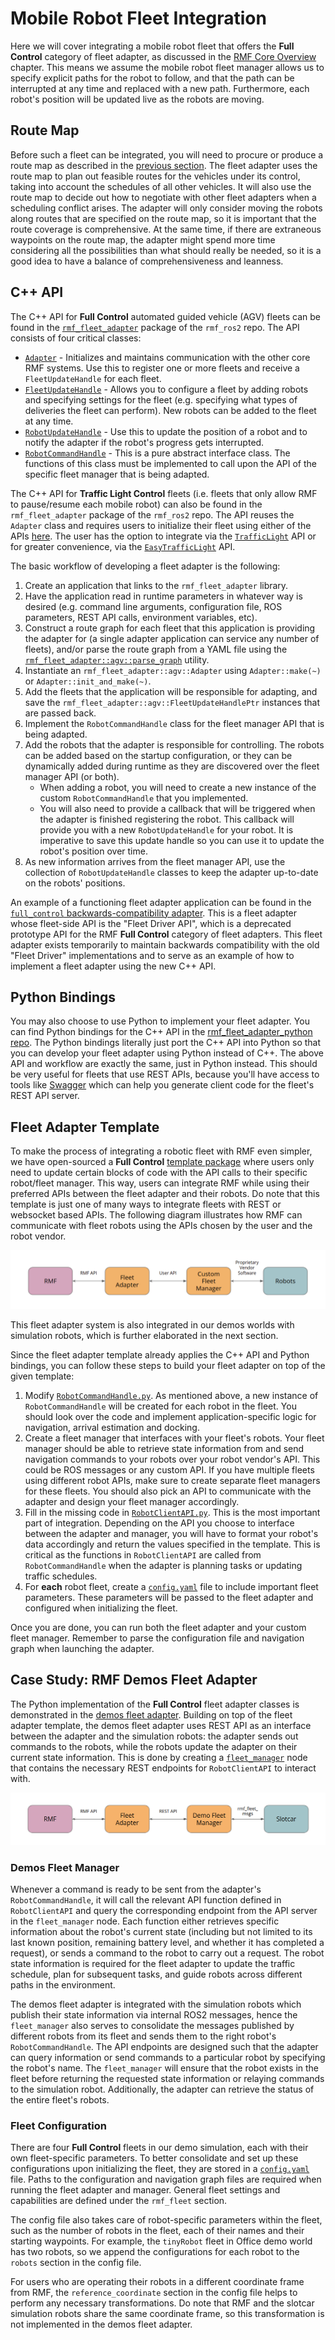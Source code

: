 # Mobile Robot Fleet Integration

Here we will cover integrating a mobile robot fleet that offers the **Full Control** category of fleet adapter, as discussed in the [RMF Core Overview](./rmf-core.md) chapter.
This means we assume the mobile robot fleet manager allows us to specify explicit paths for the robot to follow, and that the path can be interrupted at any time and replaced with a new path.
Furthermore, each robot's position will be updated live as the robots are moving.

## Route Map

Before such a fleet can be integrated, you will need to procure or produce a route map as described in the [previous section](./integration_nav-maps.md). The fleet adapter uses the route map to plan out feasible routes for the vehicles under its control, taking into account the schedules of all other vehicles. It will also use the route map to decide out how to negotiate with other fleet adapters when a scheduling conflict arises. The adapter will only consider moving the robots along routes that are specified on the route map, so it is important that the route coverage is comprehensive. At the same time, if there are extraneous waypoints on the route map, the adapter might spend more time considering all the possibilities than what should really be needed, so it is a good idea to have a balance of comprehensiveness and leanness.

## C++ API

The C++ API for **Full Control** automated guided vehicle (AGV) fleets can be found in the [`rmf_fleet_adapter`](https://github.com/open-rmf/rmf_ros2/tree/main/rmf_fleet_adapter) package of the `rmf_ros2` repo. The API consists of four critical classes:

* [`Adapter`](https://github.com/open-rmf/rmf_ros2/blob/main/rmf_fleet_adapter/include/rmf_fleet_adapter/agv/Adapter.hpp) - Initializes and maintains communication with the other core RMF systems. Use this to register one or more fleets and receive a `FleetUpdateHandle` for each fleet.
* [`FleetUpdateHandle`](https://github.com/open-rmf/rmf_ros2/blob/main/rmf_fleet_adapter/include/rmf_fleet_adapter/agv/FleetUpdateHandle.hpp) - Allows you to configure a fleet by adding robots and specifying settings for the fleet (e.g. specifying what types of deliveries the fleet can perform). New robots can be added to the fleet at any time.
* [`RobotUpdateHandle`](https://github.com/open-rmf/rmf_ros2/blob/main/rmf_fleet_adapter/include/rmf_fleet_adapter/agv/RobotUpdateHandle.hpp) - Use this to update the position of a robot and to notify the adapter if the robot's progress gets interrupted.
* [`RobotCommandHandle`](https://github.com/open-rmf/rmf_ros2/blob/main/rmf_fleet_adapter/include/rmf_fleet_adapter/agv/RobotCommandHandle.hpp) - This is a pure abstract interface class. The functions of this class must be implemented to call upon the API of the specific fleet manager that is being adapted.

The C++ API for **Traffic Light Control** fleets (i.e. fleets that only allow RMF to pause/resume each mobile robot) can also be found in the `rmf_fleet_adapter` package of the `rmf_ros2` repo. The API reuses the `Adapter` class and requires users to initialize their fleet using either of the APIs [here](https://github.com/open-rmf/rmf_ros2/blob/9b4b8a8cc38b323f875a55c70f307446584d1639/rmf_fleet_adapter/include/rmf_fleet_adapter/agv/Adapter.hpp#L106-L180). The user has the option to integrate via the [`TrafficLight`](https://github.com/open-rmf/rmf_ros2/blob/main/rmf_fleet_adapter/include/rmf_fleet_adapter/agv/TrafficLight.hpp) API or for greater convenience, via the [`EasyTrafficLight`](https://github.com/open-rmf/rmf_ros2/blob/main/rmf_fleet_adapter/include/rmf_fleet_adapter/agv/EasyTrafficLight.hpp) API.

The basic workflow of developing a fleet adapter is the following:

1. Create an application that links to the `rmf_fleet_adapter` library.
2. Have the application read in runtime parameters in whatever way is desired (e.g. command line arguments, configuration file, ROS parameters, REST API calls, environment variables, etc).
3. Construct a route graph for each fleet that this application is providing the adapter for (a single adapter application can service any number of fleets), and/or parse the route graph from a YAML file using the [`rmf_fleet_adapter::agv::parse_graph`](https://github.com/open-rmf/rmf_ros2/blob/main/rmf_fleet_adapter/include/rmf_fleet_adapter/agv/parse_graph.hpp) utility.
4. Instantiate an `rmf_fleet_adapter::agv::Adapter` using `Adapter::make(~)` or `Adapter::init_and_make(~)`.
5. Add the fleets that the application will be responsible for adapting, and save the `rmf_fleet_adapter::agv::FleetUpdateHandlePtr` instances that are passed back.
6. Implement the `RobotCommandHandle` class for the fleet manager API that is being adapted.
7. Add the robots that the adapter is responsible for controlling. The robots can be added based on the startup configuration, or they can be dynamically added during runtime as they are discovered over the fleet manager API (or both).
    - When adding a robot, you will need to create a new instance of the custom `RobotCommandHandle` that you implemented.
    - You will also need to provide a callback that will be triggered when the adapter is finished registering the robot. This callback will provide you with a new `RobotUpdateHandle` for your robot. It is imperative to save this update handle so you can use it to update the robot's position over time.
8. As new information arrives from the fleet manager API, use the collection of `RobotUpdateHandle` classes to keep the adapter up-to-date on the robots' positions.

An example of a functioning fleet adapter application can be found in the [`full_control` backwards-compatibility adapter](https://github.com/open-rmf/rmf_ros2/blob/main/rmf_fleet_adapter/src/full_control/main.cpp). This is a fleet adapter whose fleet-side API is the "Fleet Driver API", which is a deprecated prototype API for the RMF **Full Control** category of fleet adapters. This fleet adapter exists temporarily to maintain backwards compatibility with the old "Fleet Driver" implementations and to serve as an example of how to implement a fleet adapter using the new C++ API.

## Python Bindings

You may also choose to use Python to implement your fleet adapter. You can find Python bindings for the C++ API in the [rmf_fleet_adapter_python repo](https://github.com/open-rmf/rmf_ros2/tree/main/rmf_fleet_adapter_python). The Python bindings literally just port the C++ API into Python so that you can develop your fleet adapter using Python instead of C++. The above API and workflow are exactly the same, just in Python instead. This should be very useful for fleets that use REST APIs, because you'll have access to tools like [Swagger](https://swagger.io/tools/open-source/getting-started/) which can help you generate client code for the fleet's REST API server.

## Fleet Adapter Template
To make the process of integrating a robotic fleet with RMF even simpler, we have open-sourced a **Full Control** [template package](https://github.com/open-rmf/fleet_adapter_template) where users only need to update certain blocks of code with the API calls to their specific robot/fleet manager. This way, users can integrate RMF while using their preferred APIs between the fleet adapter and their robots. Do note that this template is just one of many ways to integrate fleets with REST or websocket based APIs. The following diagram illustrates how RMF can communicate with fleet robots using the APIs chosen by the user and the robot vendor.

<img src="images/fleet_adapter_flow.png">

This fleet adapter system is also integrated in our demos worlds with simulation robots, which is further elaborated in the next section.

Since the fleet adapter template already applies the C++ API and Python bindings, you can follow these steps to build your fleet adapter on top of the given template:
1. Modify [`RobotCommandHandle.py`](https://github.com/open-rmf/fleet_adapter_template/blob/main/fleet_adapter_template/fleet_adapter_template/RobotCommandHandle.py). As mentioned above, a new instance of `RobotCommandHandle` will be created for each robot in the fleet. You should look over the code and implement application-specific logic for navigation, arrival estimation and docking.
2. Create a fleet manager that interfaces with your fleet's robots. Your fleet manager should be able to retrieve state information from and send navigation commands to your robots over your robot vendor's API. This could be ROS messages or any custom API. If you have multiple fleets using different robot APIs, make sure to create separate fleet managers for these fleets. You should also pick an API to communicate with the adapter and design your fleet manager accordingly.
3. Fill in the missing code in [`RobotClientAPI.py`](https://github.com/open-rmf/fleet_adapter_template/blob/main/fleet_adapter_template/fleet_adapter_template/RobotClientAPI.py). This is the most important part of integration. Depending on the API you choose to interface between the adapter and manager, you will have to format your robot's data accordingly and return the values specified in the template. This is critical as the functions in `RobotClientAPI` are called from `RobotCommandHandle` when the adapter is planning tasks or updating traffic schedules.
4. For **each** robot fleet, create a [`config.yaml`](https://github.com/open-rmf/fleet_adapter_template/blob/main/fleet_adapter_template/config.yaml) file to include important fleet parameters. These parameters will be passed to the fleet adapter and configured when initializing the fleet.

Once you are done, you can run both the fleet adapter and your custom fleet manager. Remember to parse the configuration file and navigation graph when launching the adapter.

## Case Study: RMF Demos Fleet Adapter

The Python implementation of the **Full Control** fleet adapter classes is demonstrated in the [demos fleet adapter](https://github.com/xiyuoh/rmf_demos/tree/feature/demo_fleet_adapter/rmf_demos_fleet_adapter). Building on top of the fleet adapter template, the demos fleet adapter uses REST API as an interface between the adapter and the simulation robots: the adapter sends out commands to the robots, while the robots update the adapter on their current state information. This is done by creating a [`fleet_manager`](https://github.com/xiyuoh/rmf_demos/blob/feature/demo_fleet_adapter/rmf_demos_fleet_adapter/rmf_demos_fleet_adapter/fleet_manager.py) node that contains the necessary REST endpoints for `RobotClientAPI` to interact with.

<img src="images/demo_fleet_adapter_flow.png">

### Demos Fleet Manager

Whenever a command is ready to be sent from the adapter's `RobotCommandHandle`, it will call the relevant API function defined in `RobotClientAPI` and query the corresponding endpoint from the API server in the `fleet_manager` node. Each function either retrieves specific information about the robot's current state (including but not limited to its last known position, remaining battery level, and whether it has completed a request), or sends a command to the robot to carry out a request. The robot state information is required for the fleet adapter to update the traffic schedule, plan for subsequent tasks, and guide robots across different paths in the environment.

The demos fleet adapter is integrated with the simulation robots which publish their state information via internal ROS2 messages, hence the `fleet_manager` also serves to consolidate the messages published by different robots from its fleet and sends them to the right robot's `RobotCommandHandle`. The API endpoints are designed such that the adapter can query information or send commands to a particular robot by specifying the robot's name. The `fleet_manager` will ensure that the robot exists in the fleet before returning the requested state information or relaying commands to the simulation robot. Additionally, the adapter can retrieve the status of the entire fleet's robots.

### Fleet Configuration

There are four **Full Control** fleets in our demo simulation, each with their own fleet-specific parameters. To better consolidate and set up these configurations upon initializing the fleet, they are stored in a [`config.yaml`](https://github.com/xiyuoh/rmf_demos/blob/feature/demo_fleet_adapter/rmf_demos/config/office/tinyRobot_config.yaml) file. Paths to the configuration and navigation graph files are required when running the fleet adapter and manager. General fleet settings and capabilities are defined under the `rmf_fleet` section.

The config file also takes care of robot-specific parameters within the fleet, such as the number of robots in the fleet, each of their names and their starting waypoints. For example, the `tinyRobot` fleet in Office demo world has two robots, so we append the configurations for each robot to the `robots` section in the config file.

For users who are operating their robots in a different coordinate frame from RMF, the `reference_coordinate` section in the config file helps to perform any necessary transformations. Do note that RMF and the slotcar simulation robots share the same coordinate frame, so this transformation is not implemented in the demos fleet adapter.
